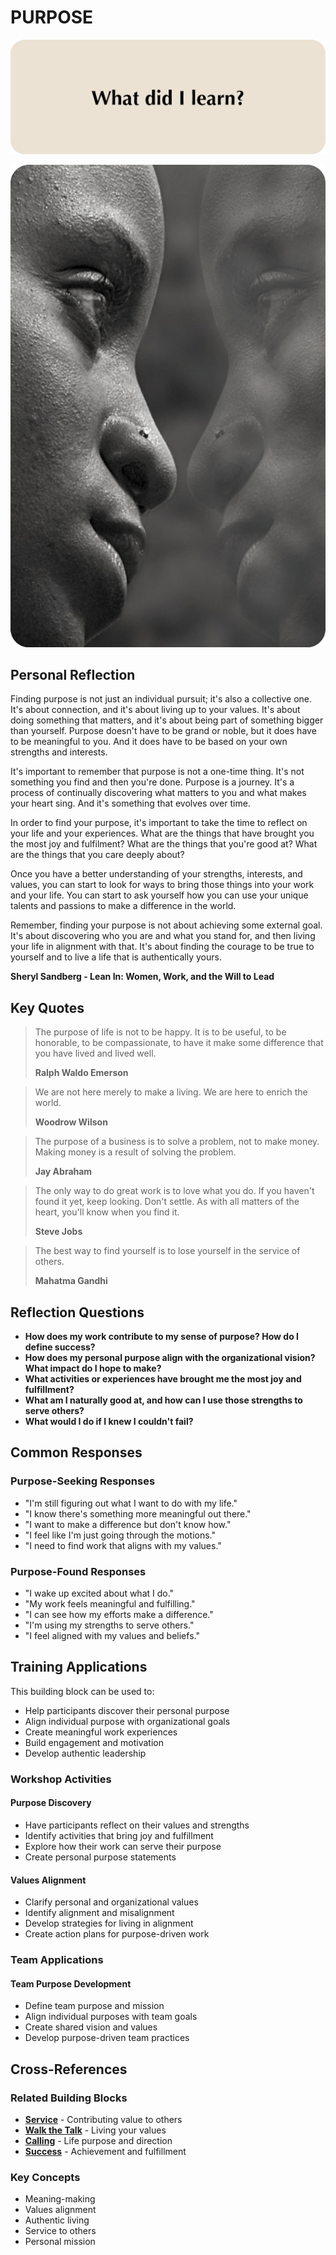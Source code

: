 # PURPOSE

![Purpose Question Card](SPEAKUP%20QUESTION%20CARDS%20FOR%20AI/SPEAK_UP_question_cards_AI21.png)

![Purpose Photo Card](SPEAKUP%20PHOTO%20CARDS/SPEAK%20UP_Photo_Cards_VER2_20.png)

## Personal Reflection

Finding purpose is not just an individual pursuit; it's also a collective one. It's about connection, and it's about living up to your values. It's about doing something that matters, and it's about being part of something bigger than yourself. Purpose doesn't have to be grand or noble, but it does have to be meaningful to you. And it does have to be based on your own strengths and interests.

It's important to remember that purpose is not a one-time thing. It's not something you find and then you're done. Purpose is a journey. It's a process of continually discovering what matters to you and what makes your heart sing. And it's something that evolves over time.

In order to find your purpose, it's important to take the time to reflect on your life and your experiences. What are the things that have brought you the most joy and fulfilment? What are the things that you're good at? What are the things that you care deeply about?

Once you have a better understanding of your strengths, interests, and values, you can start to look for ways to bring those things into your work and your life. You can start to ask yourself how you can use your unique talents and passions to make a difference in the world.

Remember, finding your purpose is not about achieving some external goal. It's about discovering who you are and what you stand for, and then living your life in alignment with that. It's about finding the courage to be true to yourself and to live a life that is authentically yours.

**Sheryl Sandberg - Lean In: Women, Work, and the Will to Lead**

## Key Quotes

> The purpose of life is not to be happy. It is to be useful, to be honorable, to be compassionate, to have it make some difference that you have lived and lived well.
> 
> **Ralph Waldo Emerson**

> We are not here merely to make a living. We are here to enrich the world.
> 
> **Woodrow Wilson**

> The purpose of a business is to solve a problem, not to make money. Making money is a result of solving the problem.
> 
> **Jay Abraham**

> The only way to do great work is to love what you do. If you haven't found it yet, keep looking. Don't settle. As with all matters of the heart, you'll know when you find it.
> 
> **Steve Jobs**

> The best way to find yourself is to lose yourself in the service of others.
> 
> **Mahatma Gandhi**

## Reflection Questions

- **How does my work contribute to my sense of purpose? How do I define success?**
- **How does my personal purpose align with the organizational vision? What impact do I hope to make?**
- **What activities or experiences have brought me the most joy and fulfillment?**
- **What am I naturally good at, and how can I use those strengths to serve others?**
- **What would I do if I knew I couldn't fail?**

## Common Responses

### Purpose-Seeking Responses
- "I'm still figuring out what I want to do with my life."
- "I know there's something more meaningful out there."
- "I want to make a difference but don't know how."
- "I feel like I'm just going through the motions."
- "I need to find work that aligns with my values."

### Purpose-Found Responses
- "I wake up excited about what I do."
- "My work feels meaningful and fulfilling."
- "I can see how my efforts make a difference."
- "I'm using my strengths to serve others."
- "I feel aligned with my values and beliefs."

## Training Applications

This building block can be used to:
- Help participants discover their personal purpose
- Align individual purpose with organizational goals
- Create meaningful work experiences
- Build engagement and motivation
- Develop authentic leadership

### Workshop Activities

#### **Purpose Discovery**
- Have participants reflect on their values and strengths
- Identify activities that bring joy and fulfillment
- Explore how their work can serve their purpose
- Create personal purpose statements

#### **Values Alignment**
- Clarify personal and organizational values
- Identify alignment and misalignment
- Develop strategies for living in alignment
- Create action plans for purpose-driven work

### Team Applications

#### **Team Purpose Development**
- Define team purpose and mission
- Align individual purposes with team goals
- Create shared vision and values
- Develop purpose-driven team practices

## Cross-References

### Related Building Blocks
- **[Service](service/README.md)** - Contributing value to others
- **[Walk the Talk](walk-the-talk/README.md)** - Living your values
- **[Calling](calling/README.md)** - Life purpose and direction
- **[Success](success/README.md)** - Achievement and fulfillment

### Key Concepts
- Meaning-making
- Values alignment
- Authentic living
- Service to others
- Personal mission
